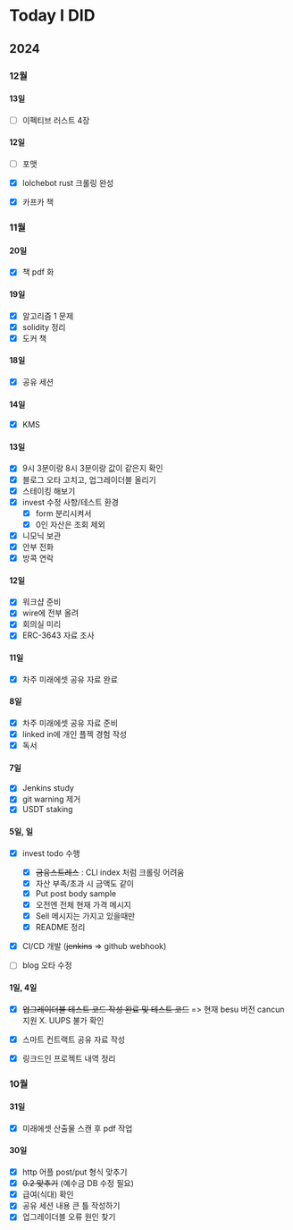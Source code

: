 # Today I DID



## 2024



### 12월

#### 13일

- [ ] 이펙티브 러스트 4장

#### 12일

- [ ] 포맷
- [x] lolchebot rust 크롤링 완성
- [x] 카프카 책



### 11월

#### 20일

- [x] 책 pdf 화

#### 19일


- [x] 알고리즘 1 문제
- [x] solidity 정리
- [x] 도커 책
#### 18일

- [x] 공유 세션

#### 14일

- [x] KMS

#### 13일

- [x] 9시 3분이랑 8시 3분이랑 값이 같은지 확인
- [x] 블로그 오타 고치고, 업그레이더블 올리기
- [x] 스테이킹 해보기
- [x] invest 수정 사항/테스트 환경
  - [x] form 분리시켜서
  - [x] 0인 자산은 조회 제외

- [x] 니모닉 보관
- [x] 안부 전화
- [x] 방콕 연락

#### 12일

- [x] 워크샵 준비
- [x] wire에 전부 올려
- [x] 회의실 미리
- [x] ERC-3643 자료 조사

#### 11일 

- [x] 차주 미래에셋 공유 자료 완료

#### 8일 

- [x] 차주 미래에셋 공유 자료 준비
- [x] linked in에 개인 플젝 경험 작성
- [x] 독서

#### 7일

- [x] Jenkins study
- [x] git warning 제거
- [x] USDT staking

#### 5일, 일

- [x] invest todo 수행
  - [x] ~~금융스트레스~~ : CLI index 처럼 크롤링 어려움
  - [x] 자산 부족/초과 시 금액도 같이
  - [x] Put post body sample
  - [x] 오전엔 전체 현재 가격 메시지
  - [x] Sell 메시지는 가지고 있을때만
  - [x] README 정리
- [x] CI/CD 개발 (~~jenkins~~ => github webhook)
- [ ] blog 오타 수정


#### 1일, 4일

- [x] ~~업그레이더블 테스트 코드 작성 완료 및 테스트 코드~~ => 현재 besu 버전 cancun 지원 X. UUPS 불가 확인
- [x] 스마트 컨트랙트 공유 자료 작성 
- [x] 링크드인 프로젝트 내역 정리





### 10월

#### 31일

- [x] 미래에셋 산출물 스캔 후 pdf 작업

#### 30일

- [x] http 어플 post/put 형식 맞추기
- [x] ~~0.2 맞추기~~ (예수금 DB 수정 필요)
- [x] 급여(식대) 확인
- [x] 공유 세션 내용 큰 틀 작성하기
- [x] 업그레이더블 오류 원인 찾기
